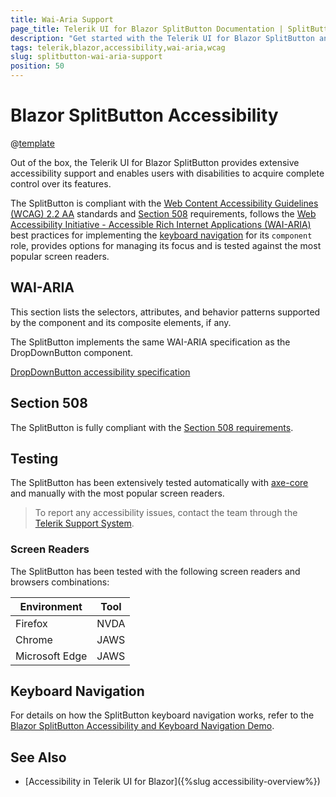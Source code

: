 ```yaml
---
title: Wai-Aria Support
page_title: Telerik UI for Blazor SplitButton Documentation | SplitButton Accessibility
description: "Get started with the Telerik UI for Blazor SplitButton and learn about its accessibility support for WAI-ARIA, Section 508, and WCAG 2.2."
tags: telerik,blazor,accessibility,wai-aria,wcag
slug: splitbutton-wai-aria-support 
position: 50 
---
```


# Blazor SplitButton Accessibility

@[template](/_contentTemplates/common/parameters-table-styles.md#table-layout)



Out of the box, the Telerik UI for Blazor SplitButton provides extensive accessibility support and enables users with disabilities to acquire complete control over its features.


The SplitButton is compliant with the [Web Content Accessibility Guidelines (WCAG) 2.2 AA](https://www.w3.org/TR/WCAG22/) standards and [Section 508](https://www.section508.gov/) requirements, follows the [Web Accessibility Initiative - Accessible Rich Internet Applications (WAI-ARIA)](https://www.w3.org/WAI/ARIA/apg/) best practices for implementing the [keyboard navigation](#keyboard-navigation) for its `component` role, provides options for managing its focus and is tested against the most popular screen readers.

## WAI-ARIA


This section lists the selectors, attributes, and behavior patterns supported by the component and its composite elements, if any.


The SplitButton implements the same WAI-ARIA specification as the DropDownButton component.

[DropDownButton accessibility specification]({{dropdownbutton_a11y_link}})

## Section 508


The SplitButton is fully compliant with the [Section 508 requirements](http://www.section508.gov/).

## Testing


The SplitButton has been extensively tested automatically with [axe-core](https://github.com/dequelabs/axe-core) and manually with the most popular screen readers.

> To report any accessibility issues, contact the team through the [Telerik Support System](https://www.telerik.com/account/support-center).

### Screen Readers


The SplitButton has been tested with the following screen readers and browsers combinations:

| Environment | Tool |
| ----------- | ---- |
| Firefox | NVDA |
| Chrome | JAWS |
| Microsoft Edge | JAWS |



## Keyboard Navigation

For details on how the SplitButton keyboard navigation works, refer to the [Blazor SplitButton Accessibility and Keyboard Navigation Demo](https://demos.telerik.com/blazor-ui/splitbutton/keyboard-navigation).

## See Also

* [Accessibility in Telerik UI for Blazor]({%slug accessibility-overview%})